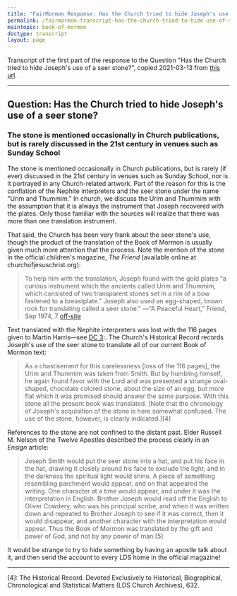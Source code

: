 ```yaml
---
title: "FairMormon Response: Has the Church tried to hide Joseph's use of a seer stone?"
permalink: /fairmormon-transcript-has-the-church-tried-to-hide-use-of-seer-stone/
maintopic: book-of-mormon
doctype: transcript
layout: page
---
```


Transcript of the first part of the response to the Question "Has the Church
tried to hide Joseph's use of a seer stone?", copied 2021-03-13 from [this
url](https://www.fairlatterdaysaints.org/answers/Book_of_Mormon/Translation/Urim_and_Thummim#Question:_Has_the_Church_tried_to_hide_Joseph.27s_use_of_a_seer_stone.3F).

---

## Question: Has the Church tried to hide Joseph's use of a seer stone?

### The stone is mentioned occasionally in Church publications, but is rarely discussed in the 21st century in venues such as Sunday School

The stone is mentioned occasionally in Church publications, but is rarely (if ever) discussed in the 21st century in venues such as Sunday School, nor is it portrayed in any Church-related artwork. Part of the reason for this is the conflation of the Nephite interpreters and the seer stone under the name "Urim and Thummim." In church, we discuss the Urim and Thummim with the assumption that it is always the instrument that Joseph recovered with the plates. Only those familiar with the sources will realize that there was more than one translation instrument.

That said, the Church has been very frank about the seer stone's use, though the product of the translation of the Book of Mormon is usually given much more attention that the process. Note the mention of the stone in the official children's magazine, *The Friend* (available online at churchofjesuschrist.org):

> To help him with the translation, Joseph found with the gold plates “a curious instrument which the ancients called Urim and Thummim, which consisted of two transparent stones set in a rim of a bow fastened to a breastplate.” Joseph also used an egg-shaped, brown rock for translating called a seer stone." —“A Peaceful Heart,” Friend, Sep 1974, 7 [off-site](https://www.churchofjesuschrist.org/study/friend/1974/09/a-peaceful-heart?lang=eng)

Text translated with the Nephite interpreters was lost with the 116 pages given to Martin Harris—see [DC 3](http://churchofjesuschrist.org/scriptures/dc-testament/dc/3.?lang=eng#):. The Church's Historical Record records Joseph's use of the seer stone to translate all of our current Book of Mormon text:

> As a chastisement for this carelessness [loss of the 116 pages], the Urim and Thummim was taken from Smith. But by humbling himself, he again found favor with the Lord and was presented a strange oval-shaped, chocolate colored stone, about the size of an egg, but more flat which it was promised should answer the same purpose. With this stone all the present book was translated. [Note that the chronology of Joseph's acquisition of the stone is here somewhat confused. The use of the stone, however, is clearly indicated.]\[4\]

References to the stone are not confined to the distant past. Elder Russell M. Nelson of the Twelve Apostles described the process clearly in an *Ensign* article:

> Joseph Smith would put the seer stone into a hat, and put his face in the hat, drawing it closely around his face to exclude the light; and in the darkness the spiritual light would shine. A piece of something resembling parchment would appear, and on that appeared the writing. One character at a time would appear, and under it was the interpretation in English. Brother Joseph would read off the English to Oliver Cowdery, who was his principal scribe, and when it was written down and repeated to Brother Joseph to see if it was correct, then it would disappear, and another character with the interpretation would appear. Thus the Book of Mormon was translated by the gift and power of God, and not by any power of man.[5]

It would be strange to try to hide something by having an apostle talk about it, and then send the account to every LDS home in the official magazine!

---

\[4\]: The Historical Record. Devoted Exclusively to Historical, Biographical, Chronological and Statistical Matters (LDS Church Archives), 632.
